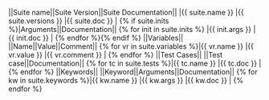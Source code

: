 ||Suite name||Suite Version||Suite Documentation||
|{{ suite.name }} |{{ suite.versions }} |{{ suite.doc }} |
{% if suite.inits %}|Arguments||Documentation||
{% for init in suite.inits %} |{{ init.args }} |{{ init.doc }} |
{% endfor %}{% endif %}
||Variables||
||Name||Value||Comment||
{% for vr in suite.variables %}|{{ vr.name }} |{{ vr.value }} |{{ vr.comment }} |
{% endfor %}
||Test Cases||
||Test case||Documentation||
{% for tc in suite.tests %}|{{ tc.name }} |{{ tc.doc }} |
{% endfor %}
||Keywords||
||Keyword||Arguments||Documentation||
{% for kw in suite.keywords %}|{{ kw.name }} |{{ kw.args }} |{{ kw.doc }} |
{% endfor %}
